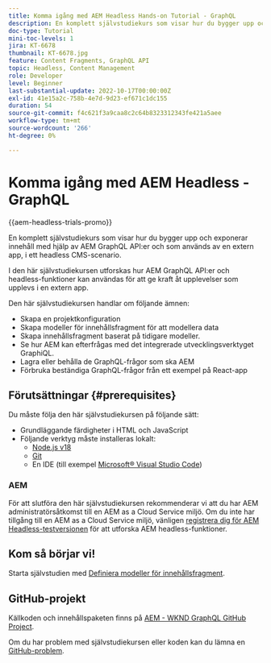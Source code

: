 ```yaml
---
title: Komma igång med AEM Headless Hands-on Tutorial - GraphQL
description: En komplett självstudiekurs som visar hur du bygger upp och visar innehåll med hjälp av AEM GraphQL API:er.
doc-type: Tutorial
mini-toc-levels: 1
jira: KT-6678
thumbnail: KT-6678.jpg
feature: Content Fragments, GraphQL API
topic: Headless, Content Management
role: Developer
level: Beginner
last-substantial-update: 2022-10-17T00:00:00Z
exl-id: 41e15a2c-758b-4e7d-9d23-ef671c1dc155
duration: 54
source-git-commit: f4c621f3a9caa8c2c64b8323312343fe421a5aee
workflow-type: tm+mt
source-wordcount: '266'
ht-degree: 0%

---
```


# Komma igång med AEM Headless - GraphQL

{{aem-headless-trials-promo}}

En komplett självstudiekurs som visar hur du bygger upp och exponerar innehåll med hjälp av AEM GraphQL API:er och som används av en extern app, i ett headless CMS-scenario.

I den här självstudiekursen utforskas hur AEM GraphQL API:er och headless-funktioner kan användas för att ge kraft åt upplevelser som upplevs i en extern app.

Den här självstudiekursen handlar om följande ämnen:

* Skapa en projektkonfiguration
* Skapa modeller för innehållsfragment för att modellera data
* Skapa innehållsfragment baserat på tidigare modeller.
* Se hur AEM kan efterfrågas med det integrerade utvecklingsverktyget GraphiQL.
* Lagra eller behålla de GraphQL-frågor som ska AEM
* Förbruka beständiga GraphQL-frågor från ett exempel på React-app

## Förutsättningar {#prerequisites}

Du måste följa den här självstudiekursen på följande sätt:

* Grundläggande färdigheter i HTML och JavaScript
* Följande verktyg måste installeras lokalt:
   * [Node.js v18](https://nodejs.org/)
   * [Git](https://git-scm.com/)
   * En IDE (till exempel [Microsoft® Visual Studio Code](https://code.visualstudio.com/))

### AEM

För att slutföra den här självstudiekursen rekommenderar vi att du har AEM administratörsåtkomst till en AEM as a Cloud Service miljö. Om du inte har tillgång till en AEM as a Cloud Service miljö, vänligen [registrera dig för AEM Headless-testversionen](https://commerce.adobe.com/business-trial/sign-up?items%5B0%5D%5Bid%5D=649A1AF5CBC5467A25E84F2561274821&amp;cli=headless_exl_banner_campaign&amp;co=US&amp;lang=en) för att utforska AEM headless-funktioner.

## Kom så börjar vi!

Starta självstudien med [Definiera modeller för innehållsfragment](content-fragment-models.md).

## GitHub-projekt

Källkoden och innehållspaketen finns på [AEM - WKND GraphQL GitHub Project](https://github.com/adobe/aem-guides-wknd-graphql).

Om du har problem med självstudiekursen eller koden kan du lämna en [GitHub-problem](https://github.com/adobe/aem-guides-wknd-graphql/issues).
